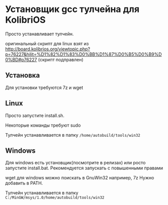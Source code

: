 # Установщик gcc тулчейна для KolibriOS

Просто устанавливает тулчейн.

оригинальный скрипт для linux взят из http://board.kolibrios.org/viewtopic.php?p=76227&hilit=%D1%82%D1%83%D0%BB%D1%87%D0%B5%D0%B9%D0%BD#p76227
(скрипт подправлен)

## Установка

Для установки требуются 7z и wget

## Linux

Просто запустите install.sh.

Некоторые команды требуют sudo

Тулчейн устанавливается в папку `/home/autobuild/tools/win32`

## Windows

Для windows есть установщик(посмотрите в релизах) или росто запустите install.bat. Рекомендуется запускать с повышенными правами

wget для windows можно поискать в GnuWin32 например, 7z Нужно добавить в PATH. 

Тулчейн устанавливается в папку `C:/MinGW/msys/1.0/home/autobuild/tools/win32`
